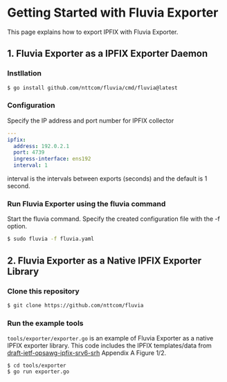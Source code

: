 # Getting Started with Fluvia Exporter

This page explains how to export IPFIX with Fluvia Exporter.

## 1. Fluvia Exporter as a IPFIX Exporter Daemon
### Instllation

```bash
$ go install github.com/nttcom/fluvia/cmd/fluvia@latest
```

### Configuration

Specify the IP address and port number for IPFIX collector

```yaml
---
ipfix:
  address: 192.0.2.1
  port: 4739
  ingress-interface: ens192
  interval: 1
```

interval is the intervals between exports (seconds) and the default is 1 second.

### Run Fluvia Exporter using the fluvia command

Start the fluvia command. Specify the created configuration file with the -f option.

```bash
$ sudo fluvia -f fluvia.yaml
```


## 2. Fluvia Exporter as a Native IPFIX Exporter Library
### Clone this repository

```bash
$ git clone https://github.com/nttcom/fluvia
```

### Run the example tools

`tools/exporter/exporter.go` is an example of Fluvia Exporter as a native IPFIX exporter library.
This code includes the IPFIX templates/data from [draft-ietf-opsawg-ipfix-srv6-srh](https://datatracker.ietf.org/doc/draft-ietf-opsawg-ipfix-srv6-srh/) Appendix A Figure 1/2.

```
$ cd tools/exporter
$ go run exporter.go
```
